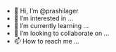 - 👋 Hi, I’m @prashilager
- 👀 I’m interested in ...
- 🌱 I’m currently learning ...
- 💞️ I’m looking to collaborate on ...
- 📫 How to reach me ...

<!---
prashilager/prashilager is a ✨ special ✨ repository because its `README.md` (this file) appears on your GitHub profile.
You can click the Preview link to take a look at your changes.
--->
